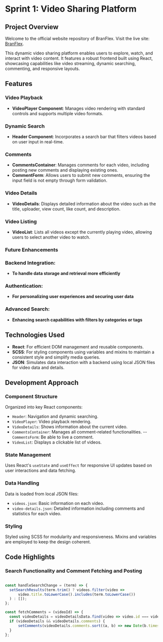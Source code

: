# Sprint 1: Video Sharing Platform

## Project Overview

Welcome to the official website repository of BranFlex. Visit the live site: [BranFlex](https://brainflixalex.netlify.app/).

This dynamic video sharing platform enables users to explore, watch, and interact with video content. It features a robust frontend built using React, showcasing capabilities like video streaming, dynamic searching, commenting, and responsive layouts.

## Features

### Video Playback
- **VideoPlayer Component**: Manages video rendering with standard controls and supports multiple video formats.

### Dynamic Search
- **Header Component**: Incorporates a search bar that filters videos based on user input in real-time.

### Comments
- **CommentsContainer**: Manages comments for each video, including posting new comments and displaying existing ones.
- **CommentForm**: Allows users to submit new comments, ensuring the input field is not empty through form validation.

### Video Details
- **VideoDetails**: Displays detailed information about the video such as the title, uploader, view count, like count, and description.

### Video Listing
- **VideoList**: Lists all videos except the currently playing video, allowing users to select another video to watch.

### Future Enhancements

### Backend Integration: 
- **To handle data storage and retrieval more efficiently**

### Authentication: 
- **For personalizing user experiences and securing user data**

### Advanced Search: 
- **Enhancing search capabilities with filters by categories or tags**

## Technologies Used

- **React**: For efficient DOM management and reusable components.
- **SCSS**: For styling components using variables and mixins to maintain a consistent style and simplify media queries.
- **JSON**: Simulates data interaction with a backend using local JSON files for video data and details.

## Development Approach

### Component Structure
Organized into key React components:
- `Header`: Navigation and dynamic searching.
- `VideoPlayer`: Video playback rendering.
- `VideoDetails`: Shows information about the current video.
- `CommentsContainer`: Manages all comment-related functionalities.
-- `CommentsForm`: Be able to live a comment.
- `VideoList`: Displays a clickable list of videos.

### State Management
Uses React's `useState` and `useEffect` for responsive UI updates based on user interactions and data fetching.

### Data Handling
Data is loaded from local JSON files:
- `videos.json`: Basic information on each video.
- `video-details.json`: Detailed information including comments and statistics for each video.

### Styling
Styled using SCSS for modularity and responsiveness. Mixins and variables are employed to keep the design coherent.

## Code Highlights

### Search Functionality and Comment Fetching and Posting
```javascript

const handleSearchChange = (term) => {
  setSearchResults(term.trim() ? videos.filter(video =>
      video.title.toLowerCase().includes(term.toLowerCase())
  ) : []);
};

const fetchComments = (videoId) => {
  const videoDetails = videoDetailsData.find(video => video.id === videoId);
  if (videoDetails && videoDetails.comments) {
      setComments(videoDetails.comments.sort((a, b) => new Date(b.timestamp) - new Date(a.timestamp)));
  }
};